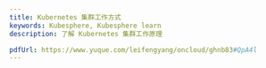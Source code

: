 ```yaml
---
title: Kubernetes 集群工作方式
keywords: Kubesphere, Kubesphere learn
description: 了解 Kubernetes 集群工作原理

pdfUrl: https://www.yuque.com/leifengyang/oncloud/ghnb83#QpA4l
---
```

